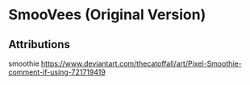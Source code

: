 # SmooVees (Original Version)

## Attributions
smoothie https://www.deviantart.com/thecatoffall/art/Pixel-Smoothie-comment-if-using-721719419 